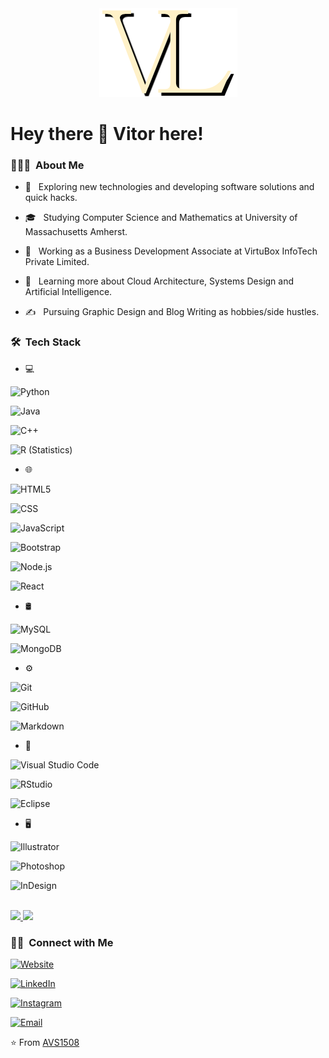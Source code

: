 
<div  align="center">

<img src="vl_logo.png">

</div>

  

<h1 text-align: "center"> Hey there 👋 Vitor here!</h1>

  

<h3> 👨🏻‍💻 &nbsp;About Me </h3>

  

- 🤔 &nbsp; Exploring new technologies and developing software solutions and quick hacks.

- 🎓 &nbsp; Studying Computer Science and Mathematics at University of Massachusetts Amherst.

- 💼 &nbsp; Working as a Business Development Associate at VirtuBox InfoTech Private Limited.

- 🌱 &nbsp; Learning more about Cloud Architecture, Systems Design and Artificial Intelligence.

- ✍️ &nbsp; Pursuing Graphic Design and Blog Writing as hobbies/side hustles.

  

<h3> 🛠 &nbsp;Tech Stack</h3>

  

- 💻 &nbsp;

![Python](https://img.shields.io/badge/-Python-333333?style=flat&logo=python)

![Java](https://img.shields.io/badge/-Java-333333?style=flat&logo=Java&logoColor=007396)

![C++](https://img.shields.io/badge/-C++-333333?style=flat&logo=C%2B%2B&logoColor=00599C)

![R (Statistics)](https://img.shields.io/badge/-R-333333?style=flat&logo=R&logoColor=276DC3)

- 🌐 &nbsp;

![HTML5](https://img.shields.io/badge/-HTML5-333333?style=flat&logo=HTML5)

![CSS](https://img.shields.io/badge/-CSS-333333?style=flat&logo=CSS3&logoColor=1572B6)

![JavaScript](https://img.shields.io/badge/-JavaScript-333333?style=flat&logo=javascript)

![Bootstrap](https://img.shields.io/badge/-Bootstrap-333333?style=flat&logo=bootstrap&logoColor=563D7C)

![Node.js](https://img.shields.io/badge/-Node.js-333333?style=flat&logo=node.js)

![React](https://img.shields.io/badge/-React-333333?style=flat&logo=react)

- 🛢 &nbsp;

![MySQL](https://img.shields.io/badge/-MySQL-333333?style=flat&logo=mysql)

![MongoDB](https://img.shields.io/badge/-MongoDB-333333?style=flat&logo=mongodb)

- ⚙️ &nbsp;

![Git](https://img.shields.io/badge/-Git-333333?style=flat&logo=git)

![GitHub](https://img.shields.io/badge/-GitHub-333333?style=flat&logo=github)

![Markdown](https://img.shields.io/badge/-Markdown-333333?style=flat&logo=markdown)

- 🔧 &nbsp;

![Visual Studio Code](https://img.shields.io/badge/-Visual%20Studio%20Code-333333?style=flat&logo=visual-studio-code&logoColor=007ACC)

![RStudio](https://img.shields.io/badge/-RStudio-333333?style=flat&logo=rstudio)

![Eclipse](https://img.shields.io/badge/-Eclipse-333333?style=flat&logo=eclipse-ide&logoColor=2C2255)

- 🖥 &nbsp;

![Illustrator](https://img.shields.io/badge/-Illustrator-333333?style=flat&logo=adobe-illustrator)

![Photoshop](https://img.shields.io/badge/-Photoshop-333333?style=flat&logo=adobe-photoshop)

![InDesign](https://img.shields.io/badge/-InDesign-333333?style=flat&logo=adobe-indesign)

  

<br/>

  

<a  href="https://github.com/AVS1508">

<img  height="180em"  src="https://github-readme-stats.vercel.app/api?username=vitorelourenco&theme=buefy&show_icons=true"  />

<img  height="180em"  src="https://github-readme-stats.vercel.app/api/top-langs/?username=vitorelourenco&theme=buefy&layout=compact"  />

</a>

  

<br/>

  

<h3> 🤝🏻 &nbsp;Connect with Me </h3>

  

<p  align="center">

<a  href="https://www.adityavsingh.com/"><img  alt="Website"  src="https://img.shields.io/badge/Website-www.adityavsingh.com-blue?style=flat-square&logo=google-chrome"></a>

<a  href="https://www.linkedin.com/in/AVS1508/"><img  alt="LinkedIn"  src="https://img.shields.io/badge/LinkedIn-Aditya%20Vikram%20Singh-blue?style=flat-square&logo=linkedin"></a>

<a  href="https://www.instagram.com/adityavs_/"><img  alt="Instagram"  src="https://img.shields.io/badge/Instagram-adityavs__-blue?style=flat-square&logo=instagram"></a>

<a  href="mailto:avsingh@umass.edu"><img  alt="Email"  src="https://img.shields.io/badge/Email-avsingh@umass.edu-blue?style=flat-square&logo=gmail"></a>

</p>

  

⭐️ From [AVS1508](https://github.com/AVS1508)
